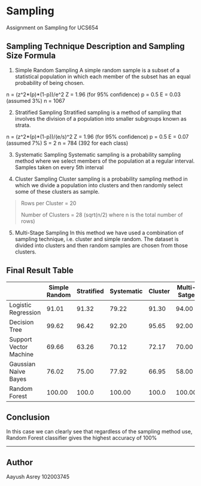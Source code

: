 # Sampling
Assignment on Sampling for UCS654


## Sampling Technique Description and Sampling Size Formula
1. Simple Random Sampling
A simple random sample is a subset of a statistical population in which each member of the subset has an equal probability of being chosen.

n = (z^2*(p)*(1-p))/e^2
Z = 1.96 (for 95% confidence)
p = 0.5
E = 0.03 (assumed 3%)
n = 1067

2. Stratified Sampling
Stratified sampling is a method of sampling that involves the division of a population into smaller subgroups known as strata.

n = (z^2*(p)*(1-p))/(e/s)^2
Z = 1.96 (for 95% confidence)
p = 0.5
E = 0.07 (assumed 7%)
S = 2
n = 784 (392 for each class)

3. Systematic Sampling
Systematic sampling is a probability sampling method where we select members of the population at a regular interval.
Samples taken on every 5th interval

4. Cluster Sampling
Cluster sampling is a probability sampling method in which we divide a population into clusters and then randomly select some of these clusters as sample.

>Rows per Cluster = 20
>
>Number of Clusters = 28 (sqrt(n/2) where n is the total number of rows)

5. Multi-Stage Sampling
In this method we have used a combination of sampling technique, i.e. cluster and simple random. The dataset is divided into clusters and then random samples are chosen from those clusters.


## Final Result Table
|                        | Simple Random | Stratified | Systematic | Cluster | Multi-Satge |
| ---------------------- | ------------- | ---------- | ---------- | ------- | ----------- |
| Logistic Regression    |91.01          |91.32       |79.22       |91.30    |94.00        |
| Decision Tree          |99.62          |96.42       |92.20       |95.65    |92.00        |
| Support Vector Machine |69.66          |63.26       |70.12       |72.17    |70.00        |
| Gaussian Naive Bayes   |76.02          |75.00       |77.92       |66.95    |58.00        |
| Random Forest          |100.00         |100.0       |100.00      |100.0    |100.00       |

## Conclusion
In this case we can clearly see that regardless of the sampling method use, Random Forest classifier gives the highest accuracy of 100%

___

## Author
Aayush Asrey
102003745
